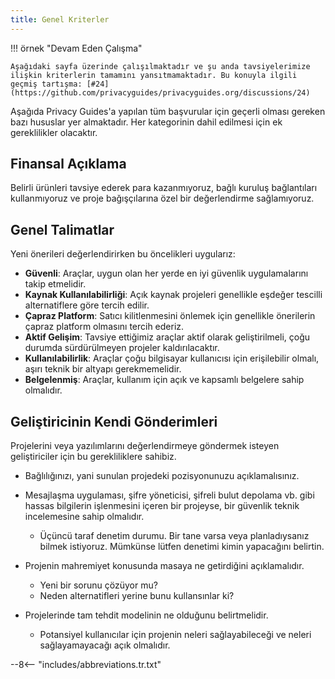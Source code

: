 ```yaml
---
title: Genel Kriterler
---
```


!!! örnek "Devam Eden Çalışma"

    Aşağıdaki sayfa üzerinde çalışılmaktadır ve şu anda tavsiyelerimize ilişkin kriterlerin tamamını yansıtmamaktadır. Bu konuyla ilgili geçmiş tartışma: [#24](https://github.com/privacyguides/privacyguides.org/discussions/24)

Aşağıda Privacy Guides'a yapılan tüm başvurular için geçerli olması gereken bazı hususlar yer almaktadır. Her kategorinin dahil edilmesi için ek gereklilikler olacaktır.

## Finansal Açıklama

Belirli ürünleri tavsiye ederek para kazanmıyoruz, bağlı kuruluş bağlantıları kullanmıyoruz ve proje bağışçılarına özel bir değerlendirme sağlamıyoruz.

## Genel Talimatlar

Yeni önerileri değerlendirirken bu öncelikleri uygularız:

- **Güvenli**: Araçlar, uygun olan her yerde en iyi güvenlik uygulamalarını takip etmelidir.
- **Kaynak Kullanılabilirliği**: Açık kaynak projeleri genellikle eşdeğer tescilli alternatiflere göre tercih edilir.
- **Çapraz Platform**: Satıcı kilitlenmesini önlemek için genellikle önerilerin çapraz platform olmasını tercih ederiz.
- **Aktif Gelişim**: Tavsiye ettiğimiz araçlar aktif olarak geliştirilmeli, çoğu durumda sürdürülmeyen projeler kaldırılacaktır.
- **Kullanılabilirlik**: Araçlar çoğu bilgisayar kullanıcısı için erişilebilir olmalı, aşırı teknik bir altyapı gerekmemelidir.
- **Belgelenmiş**: Araçlar, kullanım için açık ve kapsamlı belgelere sahip olmalıdır.

## Geliştiricinin Kendi Gönderimleri

Projelerini veya yazılımlarını değerlendirmeye göndermek isteyen geliştiriciler için bu gerekliliklere sahibiz.

- Bağlılığınızı, yani sunulan projedeki pozisyonunuzu açıklamalısınız.

- Mesajlaşma uygulaması, şifre yöneticisi, şifreli bulut depolama vb. gibi hassas bilgilerin işlenmesini içeren bir projeyse, bir güvenlik teknik incelemesine sahip olmalıdır.
    - Üçüncü taraf denetim durumu. Bir tane varsa veya planladıysanız bilmek istiyoruz. Mümkünse lütfen denetimi kimin yapacağını belirtin.

- Projenin mahremiyet konusunda masaya ne getirdiğini açıklamalıdır.
    - Yeni bir sorunu çözüyor mu?
    - Neden alternatifleri yerine bunu kullansınlar ki?

- Projelerinde tam tehdit modelinin ne olduğunu belirtmelidir.
    - Potansiyel kullanıcılar için projenin neleri sağlayabileceği ve neleri sağlayamayacağı açık olmalıdır.

--8<-- "includes/abbreviations.tr.txt"
